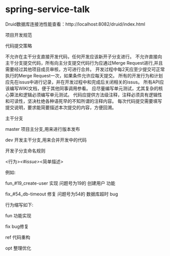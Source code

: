 # spring-service-talk
Druid数据库连接池性能查看：http://localhost:8082/druid/index.html



项目开发规范

代码提交策略

不允许在主干分支直接开发代码，任何开发应该新开子分支进行。
不允许直接向主干分支提交代码，所有向主分支提交代码行为应通过Merge Request进行,并且需要经过其他项目成员审核，方可进行合并。
开发过程中每2天应至少提交可正常执行的Merge Request一次，如果条件允许应每天提交。
所有的开发行为和计划应先在issus中进行记录，并在开发过程中和完成后关闭相关的issus。
所有API应该编写WIKI文档，便于其他同事调用参看。
应尽量编写单元测试，尤其复杂的核心算法和逻辑必须编写单元测试。
代码应提供方法级注释，注释必须具有逻辑性和可读性，坚决杜绝各种语死早的不知所谓的注释内容。
每次代码提交需要填写提交说明，要求能简要描述本次提交的内容，方便回溯。



主干分支



master 项目主分支,用来进行版本发布

dev 开发主干分支,用来合并开发中的代码



开发子分支命名规则

<行为>_<#issue>_<简单描述>

例如:



fun_#19_create-user 实现 问题号为19的 创建用户 功能

fix_#54_db-timeout 修复 问题号为54的 数据库超时 bug


行为缩写如下:



fun 功能实现

fix bug修复

ref 代码重构

opt 整理优化